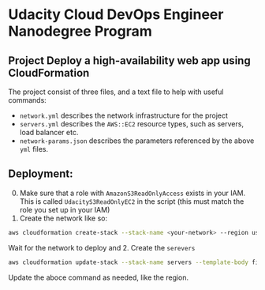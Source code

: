 # Udacity Cloud DevOps Engineer Nanodegree Program
## Project Deploy a high-availability web app using CloudFormation

The project consist of three files, and a text file to help with useful commands:
- `network.yml` describes the network infrastructure for the project
- `servers.yml` describes the `AWS::EC2` resource types, such as servers, load balancer etc.
- `network-params.json` describes the parameters referenced by the above `yml` files.

## Deployment:
0. Make sure that a role with `AmazonS3ReadOnlyAccess` exists in your IAM. This is called `UdacityS3ReadOnlyEC2` in the script (this must match the role you set up in your IAM)
1. Create the network like so: 
```bash
aws cloudformation create-stack --stack-name <your-network> --region us-east-1 --template-body file://network.yml --parameters file://network-params.json
```
Wait for the network to deploy and 
2. Create the `serevers`
```bash
aws cloudformation update-stack --stack-name servers --template-body file://servers.yml --parameters file://network-params.json --capabilities CAPABILITY_NAMED_IAM
```
Update the aboce command as needed, like the region.

